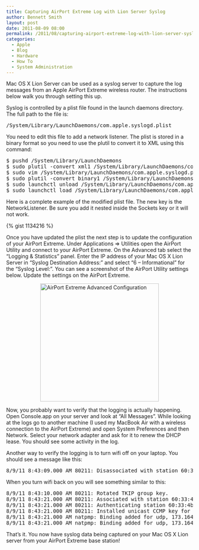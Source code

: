 ```yaml
---
title: Capturing AirPort Extreme Log with Lion Server Syslog
author: Bennett Smith
layout: post
date: 2011-08-09 08:00
permalink: /2011/08/capturing-airport-extreme-log-with-lion-server-syslog/
categories:
  - Apple
  - Blog
  - Hardware
  - How To
  - System Administration
---
```

Mac OS X Lion Server can be used as a syslog server to capture the log messages from an Apple AirPort Extreme wireless router. The instructions below walk you through setting this up.

Syslog is controlled by a plist file found in the launch daemons directory. The full path to the file is:

<pre>/System/Library/LaunchDaemons/com.apple.syslogd.plist
</pre>

You need to edit this file to add a network listener. The plist is stored in a binary format so you need to use the plutil to convert it to XML using this command:

<pre>$ pushd /System/Library/LaunchDaemons
$ sudo plutil -convert xml1 /System/Library/LaunchDaemons/com.apple.syslogd.plist
$ sudo vim /System/Library/LaunchDaemons/com.apple.syslogd.plist
$ sudo plutil -convert binary1 /System/Library/LaunchDaemons/com.apple.syslogd.plist
$ sudo launchctl unload /System/Library/LaunchDaemons/com.apple.syslogd.plist
$ sudo launchctl load /System/Library/LaunchDaemons/com.apple.syslogd.plist
</pre>

Here is a complete example of the modified plist file. The new key is the NetworkListener. Be sure you add it nested inside the Sockets key or it will not work.

{% gist 1134216 %}

Once you have updated the plist the next step is to update the configuration of your AirPort Extreme. Under Applications => Utilities open the AirPort Utility and connect to your AirPort Extreme. On the Advanced tab select the “Logging & Statistics” panel. Enter the IP address of your Mac OS X Lion Server in “Syslog Destination Address:” and select “6 – Informational” for the “Syslog Level:”. You can see a screenshot of the AirPort Utility settings below. Update the settings on the AirPort Extreme.

<div>
  <img style="display:block; margin-left:auto; margin-right:auto;" src="http://www.idevelopsoftware.com/wp-content/uploads/2011/08/2011-08-09083214-AirPort-Utility-Focal-Shift-AirPort-Extreme.png" alt="AirPort Extreme Advanced Configuration" title="[2011-08-09083214]  AirPort Utility-Focal Shift AirPort Extreme.png" border="0" width="320" height="318" />
</div>

Now, you probably want to verify that the logging is actually happening. Open Console.app on your server and look at “All Messages”. While looking at the logs go to another machine (I used my MacBook Air with a wireless connection to the AirPort Extreme) and open System Preferences and then Network. Select your network adapter and ask for it to renew the DHCP lease. You should see some activity in the log.

Another way to verify the logging is to turn wifi off on your laptop. You should see a message like this:

<pre>8/9/11 8:43:09.000 AM 80211: Disassociated with station 60:33:4b:2c:de:c0
</pre>

When you turn wifi back on you will see something similar to this:

<pre>8/9/11 8:43:10.000 AM 80211: Rotated TKIP group key.
8/9/11 8:43:21.000 AM 80211: Associated with station 60:33:4b:2c:de:c0
8/9/11 8:43:21.000 AM 80211: Authenticating station 60:33:4b:2c:de:c0 to RADIUS.
8/9/11 8:43:21.000 AM 80211: Installed unicast CCMP key for supplicant 60:33:4b:2c:de:c0
8/9/11 8:43:21.000 AM natpmp: Binding added for udp, 173.164.164.17:32770 to 10.0.1.104:4500 with lifetime 7200
8/9/11 8:43:21.000 AM natpmp: Binding added for udp, 173.164.164.17:32771 to 10.0.1.104:5353 with lifetime 7200
</pre>

That’s it. You now have syslog data being captured on your Mac OS X Lion server from your AirPort Extreme base station!

